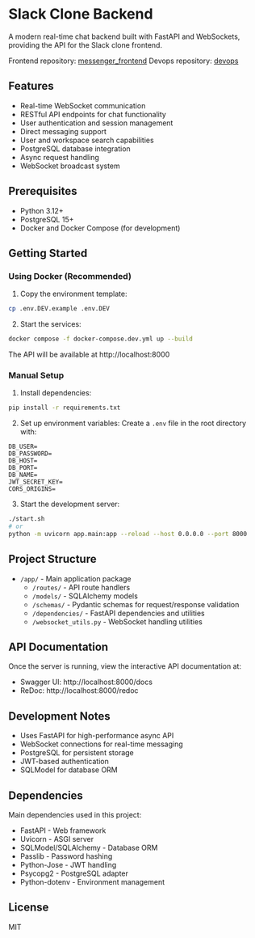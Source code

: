 # Slack Clone Backend

A modern real-time chat backend built with FastAPI and WebSockets, providing the API for the Slack clone frontend.

Frontend repository: [messenger_frontend](https://github.com/JoshJarabek7/messenger_frontend)
Devops repository: [devops](https://github.com/JoshJarabek7/messenger_devops)

## Features

- Real-time WebSocket communication
- RESTful API endpoints for chat functionality
- User authentication and session management
- Direct messaging support
- User and workspace search capabilities
- PostgreSQL database integration
- Async request handling
- WebSocket broadcast system

## Prerequisites

- Python 3.12+
- PostgreSQL 15+
- Docker and Docker Compose (for development)

## Getting Started

### Using Docker (Recommended)

1. Copy the environment template:
```bash
cp .env.DEV.example .env.DEV
```

2. Start the services:
```bash
docker compose -f docker-compose.dev.yml up --build
```

The API will be available at http://localhost:8000

### Manual Setup

1. Install dependencies:
```bash
pip install -r requirements.txt
```

2. Set up environment variables:
Create a `.env` file in the root directory with:
```env
DB_USER=
DB_PASSWORD=
DB_HOST=
DB_PORT=
DB_NAME=
JWT_SECRET_KEY=
CORS_ORIGINS=
```

3. Start the development server:
```bash
./start.sh
# or
python -m uvicorn app.main:app --reload --host 0.0.0.0 --port 8000
```

## Project Structure

- `/app/` - Main application package
  - `/routes/` - API route handlers
  - `/models/` - SQLAlchemy models
  - `/schemas/` - Pydantic schemas for request/response validation
  - `/dependencies/` - FastAPI dependencies and utilities
  - `/websocket_utils.py` - WebSocket handling utilities

## API Documentation

Once the server is running, view the interactive API documentation at:
- Swagger UI: http://localhost:8000/docs
- ReDoc: http://localhost:8000/redoc

## Development Notes

- Uses FastAPI for high-performance async API
- WebSocket connections for real-time messaging
- PostgreSQL for persistent storage
- JWT-based authentication
- SQLModel for database ORM

## Dependencies

Main dependencies used in this project:
- FastAPI - Web framework
- Uvicorn - ASGI server
- SQLModel/SQLAlchemy - Database ORM
- Passlib - Password hashing
- Python-Jose - JWT handling
- Psycopg2 - PostgreSQL adapter
- Python-dotenv - Environment management

## License

MIT

